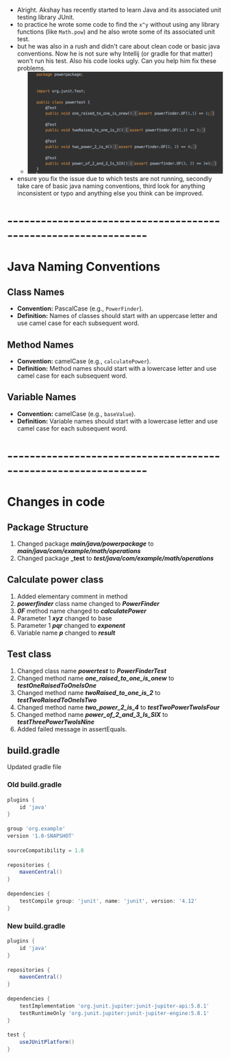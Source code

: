 - Alright. Akshay has recently started to learn Java and its associated unit testing library JUnit. 
- to practice he wrote some code to find the `x^y` without using any library functions (like `Math.pow`) and he also wrote some of its associated unit test. 
- but he was also in a rush and didn't care about clean code or basic java conventions. Now he is not sure why Intellij (or gradle for that matter) won't run his test. Also his code looks ugly. Can you help him fix these problems. 
    - ![test not running](testsnotrunning.png)
- ensure you fix the issue due to which tests are not running, secondly take care of basic java naming conventions, third look for anything inconsistent or typo and anything else you think can be improved.

# ---------------------------------------------------------------
# Java Naming Conventions

## Class Names
- **Convention:** PascalCase (e.g., `PowerFinder`).
- **Definition:** Names of classes should start with an uppercase letter and use camel case for each subsequent word.

## Method Names
- **Convention:** camelCase (e.g., `calculatePower`).
- **Definition:** Method names should start with a lowercase letter and use camel case for each subsequent word.

## Variable Names
- **Convention:** camelCase (e.g., `baseValue`).
- **Definition:** Variable names should start with a lowercase letter and use camel case for each subsequent word.

# ---------------------------------------------------------------

# Changes in code

## Package Structure
1. Changed package **_main/java/powerpackage_** to _**main/java/com/example/math/operations**_
2. Changed package **_test** to _**test/java/com/example/math/operations**_

## Calculate power class

1. Added elementary comment in method
2. _**powerfinder**_ class name changed to _**PowerFinder**_
2. _**0F**_ method name changed to _**calculatePower**_
3. Parameter 1 **_xyz_** changed to base
4. Parameter 1 _**pqr**_ changed to _**exponent**_
5. Variable name _**p**_ changed to _**result**_

## Test class

1. Changed class name _**powertest**_ to _**PowerFinderTest**_
2. Changed method name _**one_raised_to_one_is_onew**_ to _**testOneRaisedToOneIsOne**_
3. Changed method name _**twoRaised_to_one_is_2**_ to _**testTwoRaisedToOneIsTwo**_
4. Changed method name _**two_power_2_is_4**_ to _**testTwoPowerTwoIsFour**_
5. Changed method name _**power_of_2_and_3_Is_SIX**_ to _**testThreePowerTwoIsNine**_
6. Added failed message in assertEquals.

## build.gradle

Updated gradle file 

### Old build.gradle
```groovy
plugins {
    id 'java'
}

group 'org.example'
version '1.0-SNAPSHOT'

sourceCompatibility = 1.8

repositories {
    mavenCentral()
}

dependencies {
    testCompile group: 'junit', name: 'junit', version: '4.12'
}
```


### New build.gradle
```groovy
plugins {
    id 'java'
}

repositories {
    mavenCentral()
}

dependencies {
    testImplementation 'org.junit.jupiter:junit-jupiter-api:5.8.1'
    testRuntimeOnly 'org.junit.jupiter:junit-jupiter-engine:5.8.1'
}

test {
    useJUnitPlatform()
}
```
